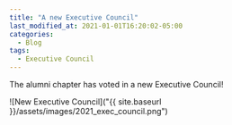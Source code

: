 ```yaml
---
title: "A new Executive Council"
last_modified_at: 2021-01-01T16:20:02-05:00
categories:
  - Blog
tags:
  - Executive Council
---
```


The alumni chapter has voted in a new Executive Council!

![New Executive Council]("{{ site.baseurl }}/assets/images/2021_exec_council.png")
